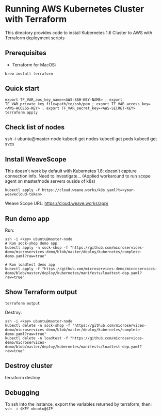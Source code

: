 # Running AWS Kubernetes Cluster with Terraform

This directory provides code to install Kubernetes 1.6 Cluster to AWS with Terraform deployment scripts

## Prerequisites
- Terraform
for MacOS:
```
brew install terraform
```

## Quick start

```
export TF_VAR_aws_key_name=<AWS-SSH-KEY-NAME> ; export TF_VAR_private_key_file=path/to/ssh/pem ; export TF_VAR_access_key=<AWS-ACCESS-KEY> ; export TF_VAR_secret_key=<AWS-SECRET-KEY> 
terraform apply
```

## Check list of nodes
ssh -i <key> ubuntu@master-node
kubectl get nodes
kubectl get pods
kubectl get svcs

## Install WeaveScope


This doesn't work by default with Kubernetes 1.6: doesn't capture connection info. Need to investigate... (Applied workaround to run scope agent on master/node servers ouside of k8s)
```
kubectl apply -f https://cloud.weave.works/k8s.yaml?t=<your-weavecloud-token>
```

Weave Scope URL: https://cloud.weave.works/app/<your-app-name>

## Run demo app

Run:
```
ssh -i <key> ubuntu@master-node
# Run sock-shop demo app
kubectl apply -n sock-shop -f "https://github.com/microservices-demo/microservices-demo/blob/master/deploy/kubernetes/complete-demo.yaml?raw=true"

# Run loadtest demo app
kubectl apply -f "https://github.com/microservices-demo/microservices-demo/blob/master/deploy/kubernetes/manifests/loadtest-dep.yaml?raw=true"
```

## Show Terraform output

```
terraform output
```
 

Destroy:
```
ssh -i <key> ubuntu@master-node
kubectl delete -n sock-shop -f "https://github.com/microservices-demo/microservices-demo/blob/master/deploy/kubernetes/complete-demo.yaml?raw=true"
kubectl delete -n loadtest -f "https://github.com/microservices-demo/microservices-demo/blob/master/deploy/kubernetes/manifests/loadtest-dep.yaml?raw=true"
```

## Destroy cluster
terraform destroy

## Debugging

To ssh into the instance, export the variables returned by terraform, then: `ssh -i $KEY ubuntu@$IP`

